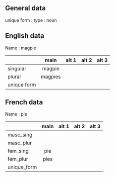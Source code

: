 ## General data

unique form :
type : noun

## English data

Name : magpie

|             |  main   | alt 1 | alt 2 | alt 3 |
| :---------- | :-----: | :---: | :---: | ----- |
| singular    | magpie  |       |       |       |
| plural      | magpies |       |       |       |
| unique form |         |       |       |       |

## French data

Name : pie

|             | main | alt 1 | alt 2 | alt 3 |
| :---------- | :--: | :---: | :---: | :---: |
| masc_sing   |      |       |       |       |
| masc_plur   |      |       |       |       |
| fem_sing    | pie  |       |       |       |
| fem_plur    | pies |       |       |       |
| unique_form |      |       |       |       |


